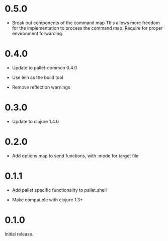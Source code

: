 # 0.5.0

- Break out components of the command map
  This allows more freedom for the implementation to process the command
  map.  Require for proper environment forwarding.

# 0.4.0

- Update to pallet-common 0.4.0

- Use lein as the build tool

- Remove reflection warnings

# 0.3.0

- Update to clojure 1.4.0

# 0.2.0

- Add options map to send functions, with :mode for target file

# 0.1.1

- Add pallet specific functionality to pallet.shell

- Make compatible with clojure 1.3+

# 0.1.0

Initial release.
